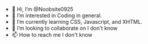 - 👋 Hi, I’m @Noobsite0925
- 👀 I’m interested in Coding in general.
- 🌱 I’m currently learning CSS, Javascript, and XHTML.
- 💞️ I’m looking to collaborate on I don't know
- 📫 How to reach me I don't know

<!---
Noobsite0925/Noobsite0925 is a ✨ special ✨ repository because its `README.md` (this file) appears on your GitHub profile.
You can click the Preview link to take a look at your changes.
--->
